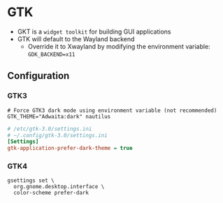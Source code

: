 # GTK

- GKT is a `widget toolkit` for building GUI applications
- GTK will default to the Wayland backend
  - Override it to Xwayland by modifying the environment variable: `GDK_BACKEND=x11`

## Configuration

### GTK3

```shell
# Force GTK3 dark mode using environment variable (not recommended)
GTK_THEME="Adwaita:dark" nautilus
```

```ini
# /etc/gtk-3.0/settings.ini
# ~/.config/gtk-3.0/settings.ini
[Settings]
gtk-application-prefer-dark-theme = true
```

### GTK4

```shell
gsettings set \
  org.gnome.desktop.interface \
  color-scheme prefer-dark
```
